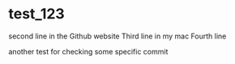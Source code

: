 # test_123
second line in the Github website
Third line in my mac
Fourth line

another test for checking some specific commit
